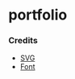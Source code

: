 # portfolio

### Credits

-   [SVG](https://github.com/gilbarbara/logos)
-   [Font](https://fonts.google.com/)
